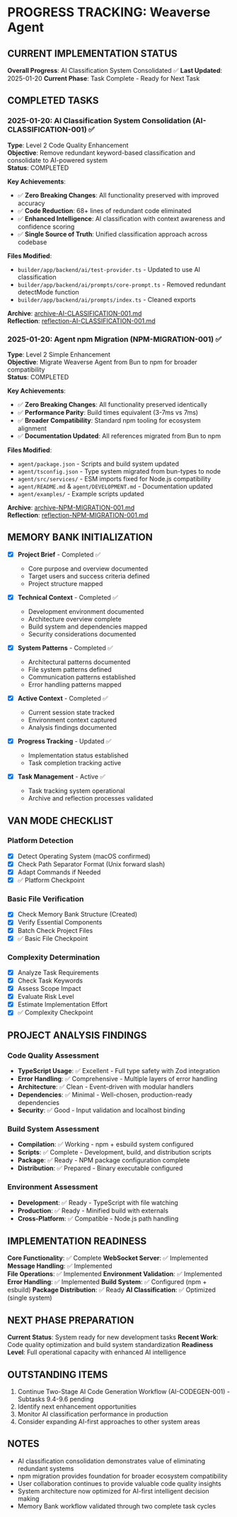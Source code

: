 # PROGRESS TRACKING: Weaverse Agent

## CURRENT IMPLEMENTATION STATUS
**Overall Progress**: AI Classification System Consolidated ✅
**Last Updated**: 2025-01-20
**Current Phase**: Task Complete - Ready for Next Task

## COMPLETED TASKS

### 2025-01-20: AI Classification System Consolidation (AI-CLASSIFICATION-001) ✅
**Type**: Level 2 Code Quality Enhancement  
**Objective**: Remove redundant keyword-based classification and consolidate to AI-powered system  
**Status**: COMPLETED

**Key Achievements**:
- ✅ **Zero Breaking Changes**: All functionality preserved with improved accuracy
- ✅ **Code Reduction**: 68+ lines of redundant code eliminated  
- ✅ **Enhanced Intelligence**: AI classification with context awareness and confidence scoring
- ✅ **Single Source of Truth**: Unified classification approach across codebase

**Files Modified**:
- `builder/app/backend/ai/test-provider.ts` - Updated to use AI classification
- `builder/app/backend/ai/prompts/core-prompt.ts` - Removed redundant detectMode function
- `builder/app/backend/ai/prompts/index.ts` - Cleaned exports

**Archive**: [archive-AI-CLASSIFICATION-001.md](archive/archive-AI-CLASSIFICATION-001.md)  
**Reflection**: [reflection-AI-CLASSIFICATION-001.md](reflection/reflection-AI-CLASSIFICATION-001.md)

### 2025-01-20: Agent npm Migration (NPM-MIGRATION-001) ✅
**Type**: Level 2 Simple Enhancement  
**Objective**: Migrate Weaverse Agent from Bun to npm for broader compatibility  
**Status**: COMPLETED

**Key Achievements**:
- ✅ **Zero Breaking Changes**: All functionality preserved identically
- ✅ **Performance Parity**: Build times equivalent (3-7ms vs 7ms)
- ✅ **Broader Compatibility**: Standard npm tooling for ecosystem alignment
- ✅ **Documentation Updated**: All references migrated from Bun to npm

**Files Modified**:
- `agent/package.json` - Scripts and build system updated
- `agent/tsconfig.json` - Type system migrated from bun-types to node
- `agent/src/services/` - ESM imports fixed for Node.js compatibility
- `agent/README.md` & `agent/DEVELOPMENT.md` - Documentation updated
- `agent/examples/` - Example scripts updated

**Archive**: [archive-NPM-MIGRATION-001.md](archive/archive-NPM-MIGRATION-001.md)  
**Reflection**: [reflection-NPM-MIGRATION-001.md](reflection/reflection-NPM-MIGRATION-001.md)

## MEMORY BANK INITIALIZATION
- [x] **Project Brief** - Completed ✅
  - Core purpose and overview documented
  - Target users and success criteria defined
  - Project structure mapped
  
- [x] **Technical Context** - Completed ✅
  - Development environment documented
  - Architecture overview complete
  - Build system and dependencies mapped
  - Security considerations documented
  
- [x] **System Patterns** - Completed ✅
  - Architectural patterns documented
  - File system patterns defined
  - Communication patterns established
  - Error handling patterns mapped
  
- [x] **Active Context** - Completed ✅
  - Current session state tracked
  - Environment context captured
  - Analysis findings documented
  
- [x] **Progress Tracking** - Updated ✅
  - Implementation status established
  - Task completion tracking active
  
- [x] **Task Management** - Active ✅
  - Task tracking system operational
  - Archive and reflection processes validated

## VAN MODE CHECKLIST
### Platform Detection
- [x] Detect Operating System (macOS confirmed)
- [x] Check Path Separator Format (Unix forward slash)
- [x] Adapt Commands if Needed
- [x] ✅ Platform Checkpoint

### Basic File Verification
- [x] Check Memory Bank Structure (Created)
- [x] Verify Essential Components
- [x] Batch Check Project Files
- [x] ✅ Basic File Checkpoint

### Complexity Determination
- [x] Analyze Task Requirements
- [x] Check Task Keywords
- [x] Assess Scope Impact
- [x] Evaluate Risk Level
- [x] Estimate Implementation Effort
- [x] ✅ Complexity Checkpoint

## PROJECT ANALYSIS FINDINGS
### Code Quality Assessment
- **TypeScript Usage**: ✅ Excellent - Full type safety with Zod integration
- **Error Handling**: ✅ Comprehensive - Multiple layers of error handling
- **Architecture**: ✅ Clean - Event-driven with modular handlers
- **Dependencies**: ✅ Minimal - Well-chosen, production-ready dependencies
- **Security**: ✅ Good - Input validation and localhost binding

### Build System Assessment  
- **Compilation**: ✅ Working - npm + esbuild system configured
- **Scripts**: ✅ Complete - Development, build, and distribution scripts
- **Package**: ✅ Ready - NPM package configuration complete
- **Distribution**: ✅ Prepared - Binary executable configured

### Environment Assessment
- **Development**: ✅ Ready - TypeScript with file watching
- **Production**: ✅ Ready - Minified build with externals
- **Cross-Platform**: ✅ Compatible - Node.js path handling

## IMPLEMENTATION READINESS
**Core Functionality**: ✅ Complete
**WebSocket Server**: ✅ Implemented
**Message Handling**: ✅ Implemented  
**File Operations**: ✅ Implemented
**Environment Validation**: ✅ Implemented
**Error Handling**: ✅ Implemented
**Build System**: ✅ Configured (npm + esbuild)
**Package Distribution**: ✅ Ready
**AI Classification**: ✅ Optimized (single system)

## NEXT PHASE PREPARATION
**Current Status**: System ready for new development tasks
**Recent Work**: Code quality optimization and build system standardization
**Readiness Level**: Full operational capacity with enhanced AI intelligence

## OUTSTANDING ITEMS
1. Continue Two-Stage AI Code Generation Workflow (AI-CODEGEN-001) - Subtasks 9.4-9.6 pending
2. Identify next enhancement opportunities
3. Monitor AI classification performance in production
4. Consider expanding AI-first approaches to other system areas

## NOTES
- AI classification consolidation demonstrates value of eliminating redundant systems
- npm migration provides foundation for broader ecosystem compatibility
- User collaboration continues to provide valuable code quality insights
- System architecture now optimized for AI-first intelligent decision making
- Memory Bank workflow validated through two complete task cycles 